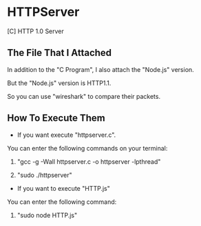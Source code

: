 # HTTPServer
[C] HTTP 1.0 Server


## The File That I Attached
In addition to the "C Program", I also attach the "Node.js" version.

But the "Node.js" version is HTTP1.1.

So you can use "wireshark" to compare their packets.


## How To Execute Them
* If you want execute "httpserver.c".

You can enter the following commands on your terminal:

1. "gcc -g -Wall httpserver.c -o httpserver -lpthread"

2. "sudo ./httpserver"


* If you want to execute "HTTP.js"

You can enter the following command:

1. "sudo node HTTP.js"
